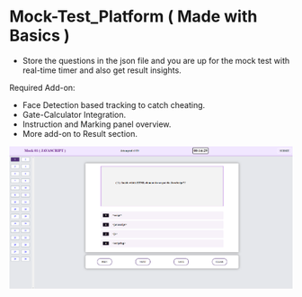 # Mock-Test_Platform ( Made with Basics )
- Store the questions in the json file and you are up for the mock test with real-time timer and also get result insights.

Required Add-on:
- Face Detection based tracking to catch cheating.
- Gate-Calculator Integration.
- Instruction and Marking panel overview.
- More add-on to Result section.

![Screenshot](Screenshot.png)
